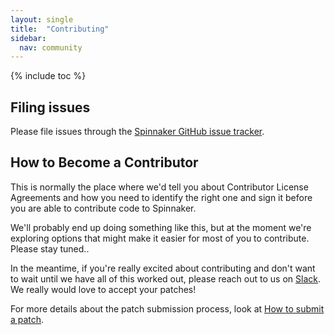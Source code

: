 ```yaml
---
layout: single
title:  "Contributing"
sidebar:
  nav: community
---
```


{% include toc %}

## Filing issues

Please file issues through the [Spinnaker GitHub issue tracker](https://github.com/spinnaker/spinnaker/issues).

## How to Become a Contributor

This is normally the place where we'd tell you about Contributor License Agreements and how you need to identify the right one and sign it before you are able to contribute code to Spinnaker.

We'll probably end up doing something like this, but at the moment we're exploring options that might make it easier for most of you to contribute. Please stay tuned..

In the meantime, if you're really excited about contributing and don't want to wait until we have all of this worked out, please reach out to us on [Slack](http://join.spinnaker.io). We really would love to accept your patches! 

For more details about the patch submission process, look at [How to submit a patch](/community/contributing/submitting/).

